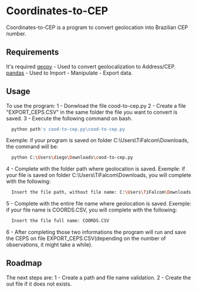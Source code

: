 # Coordinates-to-CEP

Coordinates-to-CEP is a program to convert geolocation into Brazilian CEP number.

## Requirements

It's required 
[geopy](https://pypi.org/project/geopy/) - Used to convert geolocalization to Address/CEP.
[pandas](https://pypi.org/project/pandas/) - Used to Import - Manipulate - Export data.


## Usage

To use the program:
1 - Donwload the file cood-to-cep.py
2 - Create a file "EXPORT_CEPS.CSV" in the same folder the file you want to convert is saved.
3 - Execute the following command on bash.
  ```bash
    python path's cood-to-cep.py\cood-to-cep.py
  ```
  Exemple: if your program is saved on folder C:\Users\TiFalcom\Downloads, the command will be:
  ```bash
    python C:\Users\diego\Downloads\cood-to-cep.py
  ```
4 - Complete with the folder path where geolocation is saved.
  Exemple: if your file is saved on folder C:\Users\TiFalcom\Downloads, you will complete with the following:
  ```bash
    Insert the file path, without file name: C:\Users\TiFalcom\Downloads
  ```
5 - Complete with the entire file name where geolocation is saved.
  Exemple: if your file name is COORDS.CSV, you will complete with the following:
  ```bash
    Insert the file full name: COORDS.CSV
  ```
6 - After completing those two informations the program will run and save the CEPS on file EXPORT_CEPS.CSV(depending on the number of observations, it might take a while).

## Roadmap
The next steps are:
  1 - Create a path and file name validation.
  2 - Create the out file if it does not exists.
